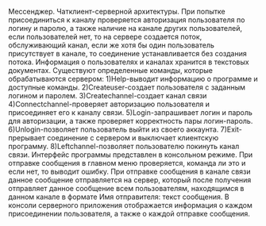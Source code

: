 
Мессенджер. 
Чатклиент-серверной архитектуры. 
При попытке присоединиться к каналу проверяется авторизация пользователя по логину и паролю, а также наличие на канале других пользователей, если пользователей нет, то на сервере создается поток, обслуживающий канал, если же хотя бы один пользователь присутствует в канале, то соединение устанавливается без создания потока. Информация о пользователях и каналах хранится в текстовых документах. Существуют определенные команды, которые обрабатываются сервером: 1)Help-выводит информацию о программе и доступные команды. 2)Createuser-создает пользователя с заданным логином и паролем. 3)Createchannel-создает канал связи 4)Connectchannel-проверяет авторизацию пользователя и присоединяет его к каналу связи. 5)Login-запрашивает логин и пароль для авторизации, а также проверяет корректность пары логин-пароль. 6)Unlogin-позволяет пользователь выйти из своего аккаунта. 7)Exit-прерывает соединение с сервером и выключает клиентскую программу. 8)Leftchannel-позволяет пользователю покинуть канал связи. Интерфейс программы представлен в консольном режиме. При отправке сообщения в главном меню проверяется, команда ли это и если нет, то выводит ошибку. При отправке сообщения в канале связи данное сообщение отправляется на сервер, который после получения отправляет данное сообщение всем пользователям, находящимся в данном канале в формате Имя отправителя: текст сообщения. В консоли серверного приложения отображается информация о каждом присоединении пользователя, а также о каждой отправке сообщения.
